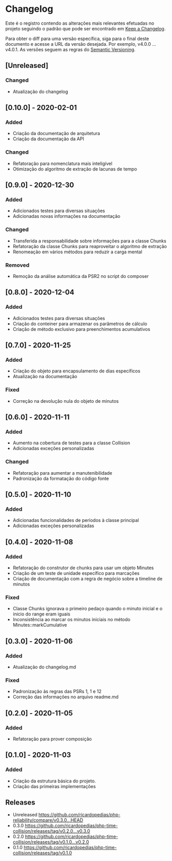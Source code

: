 # Changelog

Este é o registro contendo as alterações mais relevantes efetuadas no projeto
seguindo o padrão que pode ser encontrado em [Keep a Changelog](https://keepachangelog.com/en/1.0.0).

Para obter o diff para uma versão específica, siga para o final deste documento 
e acesse a URL da versão desejada. Por exemplo, v4.0.0 ... v4.0.1.
As versões seguem as regras do [Semantic Versioning](https://semver.org/lang/pt-BR).

## \[Unreleased]

### Changed

-    Atualização do changelog

## \[0.10.0] - 2020-02-01

### Added

-    Criação da documentação de arquitetura
-    Criação da documentação da API

### Changed

-    Refatoração para nomenclatura mais inteligível
-    Otimização do algoritmo de extração de lacunas de tempo

## \[0.9.0] - 2020-12-30

### Added

-    Adicionados testes para diversas situações
-    Adicionadas novas informações na documentação

### Changed

-    Transferida a responsabilidade sobre informações para a classe Chunks
-    Refatoração da classe Chunks para reaproveitar o algoritmo de extração
-    Renomeação em vários métodos para reduzir a carga mental

### Removed

-    Remoção da análise automática da PSR2 no script do composer

## \[0.8.0] - 2020-12-04

### Added

-    Adicionados testes para diversas situações
-    Criação do conteiner para armazenar os parâmetros de cálculo
-    Criação de método exclusivo para preenchimentos acumulativos

## \[0.7.0] - 2020-11-25

### Added

-    Criação do objeto para encapsulamento de dias específicos
-    Atualização na documentação

### Fixed

-   Correção na devolução nula do objeto de minutos

## \[0.6.0] - 2020-11-11

### Added

-   Aumento na cobertura de testes para a classe Collision
-   Adicionadas exceções personalizadas

### Changed

-   Refatoração para aumentar a manutenibilidade
-   Padronização da formatação do código fonte

## \[0.5.0] - 2020-11-10

### Added

-   Adicionadas funcionalidades de períodos à classe principal
-   Adicionadas exceções personalizadas

## \[0.4.0] - 2020-11-08

### Added

-   Refatoração do construtor de chunks para usar um objeto Minutes
-   Criação de um teste de unidade específico para marcações
-   Criação de documentação com a regra de negócio sobre a timeline de minutos

### Fixed

-   Classe Chunks ignorava o primeiro pedaço quando o minuto inicial e o inicio do range eram iguais
-   Inconsistência ao marcar os minutos iniciais no método Minutes::markCumulative

## \[0.3.0] - 2020-11-06

### Added

-   Atualização do changelog.md

### Fixed

-   Padronização às regras das PSRs 1, 1 e 12
-   Correção das informações no arquivo readme.md

## \[0.2.0] - 2020-11-05

### Added

-   Refatoração para prover composição

## \[0.1.0] - 2020-11-03

### Added

-   Criação da estrutura básica do projeto.
-   Criação das primeiras implementações

## Releases

-   Unreleased <https://github.com/ricardopedias/php-reliability/compare/v0.3.0...HEAD>
-   0.3.0 <https://github.com/ricardopedias/php-time-collision/releases/tag/v0.2.0...v0.3.0>
-   0.2.0 <https://github.com/ricardopedias/php-time-collision/releases/tag/v0.1.0...v0.2.0>
-   0.1.0 <https://github.com/ricardopedias/php-time-collision/releases/tag/v0.1.0>
